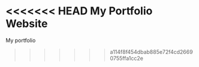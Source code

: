 <<<<<<< HEAD
My Portfolio Website
=======
My portfolio
>>>>>>> a114f8f454dbab885e72f4cd26690755ffa1cc2e
